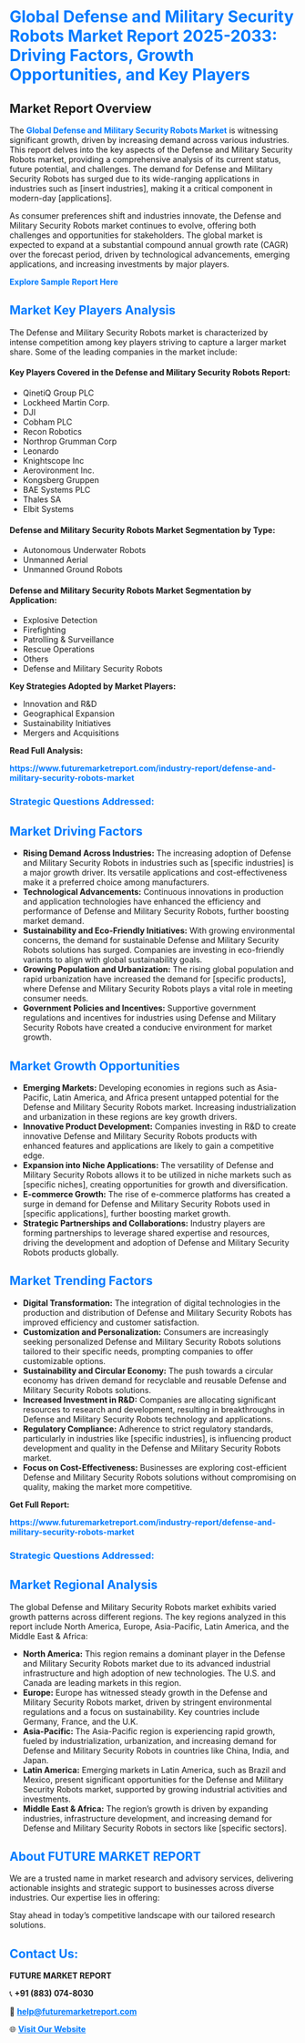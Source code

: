 <h1 style="color: #007BFF;">Global Defense and Military Security Robots Market Report 2025-2033: Driving Factors, Growth Opportunities, and Key Players</h1>

<section id="overview">
<h2>Market Report Overview</h2>
<p>The <a href="https://www.futuremarketreport.com/industry-report/defense-and-military-security-robots-market" style="color: #007BFF; text-decoration: none;"><strong>Global Defense and Military Security Robots Market</strong></a> is witnessing significant growth, driven by increasing demand across various industries. This report delves into the key aspects of the Defense and Military Security Robots market, providing a comprehensive analysis of its current status, future potential, and challenges. The demand for Defense and Military Security Robots has surged due to its wide-ranging applications in industries such as [insert industries], making it a critical component in modern-day [applications].</p>
<p>As consumer preferences shift and industries innovate, the Defense and Military Security Robots market continues to evolve, offering both challenges and opportunities for stakeholders. The global market is expected to expand at a substantial compound annual growth rate (CAGR) over the forecast period, driven by technological advancements, emerging applications, and increasing investments by major players.</p>
</section>

<section id="overview">
<p><a href="https://www.futuremarketreport.com/request-sample/reportId=120258" style="color: #007BFF; text-decoration: none;"><strong>Explore Sample Report Here</strong></a></p>
</section>

<section id="key-players">
<h2 style="color: #007BFF;">Market Key Players Analysis</h2>
<p>The Defense and Military Security Robots market is characterized by intense competition among key players striving to capture a larger market share. Some of the leading companies in the market include:</p>
<h4>Key Players Covered in the Defense and Military Security Robots Report:</h4>
<ul><li>QinetiQ Group PLC</li><li>Lockheed Martin Corp.</li><li>DJI</li><li>Cobham PLC</li><li>Recon Robotics</li><li>Northrop Grumman Corp</li><li>Leonardo</li><li>Knightscope Inc</li><li>Aerovironment Inc.</li><li>Kongsberg Gruppen</li><li>BAE Systems PLC</li><li>Thales SA</li><li>Elbit Systems</li></ul>
<h4>Defense and Military Security Robots Market Segmentation by Type:</h4>
<ul><li>Autonomous Underwater Robots</li><li>Unmanned Aerial</li><li>Unmanned Ground Robots</li></ul>

<h4>Defense and Military Security Robots Market Segmentation by Application:</h4>
<ul><li>Explosive Detection</li><li>Firefighting</li><li>Patrolling &amp; Surveillance</li><li>Rescue Operations</li><li>Others</li><li>Defense and Military Security Robots</li></ul>
<p><strong>Key Strategies Adopted by Market Players:</strong></p>
<ul>
<li>Innovation and R&D</li>
<li>Geographical Expansion</li>
<li>Sustainability Initiatives</li>
<li>Mergers and Acquisitions</li>
</ul>
</section>

<section>
<p><strong>Read Full Analysis: </strong></p><a href="https://www.futuremarketreport.com/industry-report/defense-and-military-security-robots-market" style="color: #007BFF; text-decoration: none;"><strong>https://www.futuremarketreport.com/industry-report/defense-and-military-security-robots-market</strong></a>
<h3 style="color: #007BFF;">Strategic Questions Addressed:</h3>
</section>

<section id="driving-factors">
<h2 style="color: #007BFF;">Market Driving Factors</h2>
<ul>
<li><strong>Rising Demand Across Industries:</strong> The increasing adoption of Defense and Military Security Robots in industries such as [specific industries] is a major growth driver. Its versatile applications and cost-effectiveness make it a preferred choice among manufacturers.</li>
<li><strong>Technological Advancements:</strong> Continuous innovations in production and application technologies have enhanced the efficiency and performance of Defense and Military Security Robots, further boosting market demand.</li>
<li><strong>Sustainability and Eco-Friendly Initiatives:</strong> With growing environmental concerns, the demand for sustainable Defense and Military Security Robots solutions has surged. Companies are investing in eco-friendly variants to align with global sustainability goals.</li>
<li><strong>Growing Population and Urbanization:</strong> The rising global population and rapid urbanization have increased the demand for [specific products], where Defense and Military Security Robots plays a vital role in meeting consumer needs.</li>
<li><strong>Government Policies and Incentives:</strong> Supportive government regulations and incentives for industries using Defense and Military Security Robots have created a conducive environment for market growth.</li>
</ul>
</section>

<section id="growth-opportunities">
<h2 style="color: #007BFF;">Market Growth Opportunities</h2>
<ul>
<li><strong>Emerging Markets:</strong> Developing economies in regions such as Asia-Pacific, Latin America, and Africa present untapped potential for the Defense and Military Security Robots market. Increasing industrialization and urbanization in these regions are key growth drivers.</li>
<li><strong>Innovative Product Development:</strong> Companies investing in R&D to create innovative Defense and Military Security Robots products with enhanced features and applications are likely to gain a competitive edge.</li>
<li><strong>Expansion into Niche Applications:</strong> The versatility of Defense and Military Security Robots allows it to be utilized in niche markets such as [specific niches], creating opportunities for growth and diversification.</li>
<li><strong>E-commerce Growth:</strong> The rise of e-commerce platforms has created a surge in demand for Defense and Military Security Robots used in [specific applications], further boosting market growth.</li>
<li><strong>Strategic Partnerships and Collaborations:</strong> Industry players are forming partnerships to leverage shared expertise and resources, driving the development and adoption of Defense and Military Security Robots products globally.</li>
</ul>
</section>

<section id="trending-factors">
<h2 style="color: #007BFF;">Market Trending Factors</h2>
<ul>
<li><strong>Digital Transformation:</strong> The integration of digital technologies in the production and distribution of Defense and Military Security Robots has improved efficiency and customer satisfaction.</li>
<li><strong>Customization and Personalization:</strong> Consumers are increasingly seeking personalized Defense and Military Security Robots solutions tailored to their specific needs, prompting companies to offer customizable options.</li>
<li><strong>Sustainability and Circular Economy:</strong> The push towards a circular economy has driven demand for recyclable and reusable Defense and Military Security Robots solutions.</li>
<li><strong>Increased Investment in R&D:</strong> Companies are allocating significant resources to research and development, resulting in breakthroughs in Defense and Military Security Robots technology and applications.</li>
<li><strong>Regulatory Compliance:</strong> Adherence to strict regulatory standards, particularly in industries like [specific industries], is influencing product development and quality in the Defense and Military Security Robots market.</li>
<li><strong>Focus on Cost-Effectiveness:</strong> Businesses are exploring cost-efficient Defense and Military Security Robots solutions without compromising on quality, making the market more competitive.</li>
</ul>
</section>

<section>
<p><strong>Get Full Report: </strong></p><a href="https://www.futuremarketreport.com/industry-report/defense-and-military-security-robots-market" style="color: #007BFF; text-decoration: none;"><strong>https://www.futuremarketreport.com/industry-report/defense-and-military-security-robots-market</strong></a>
<h3 style="color: #007BFF;">Strategic Questions Addressed:</h3>
</section>


<section id="regional-analysis">
<h2 style="color: #007BFF;">Market Regional Analysis</h2>
<p>The global Defense and Military Security Robots market exhibits varied growth patterns across different regions. The key regions analyzed in this report include North America, Europe, Asia-Pacific, Latin America, and the Middle East & Africa:</p>
<ul>
<li><strong>North America:</strong> This region remains a dominant player in the Defense and Military Security Robots market due to its advanced industrial infrastructure and high adoption of new technologies. The U.S. and Canada are leading markets in this region.</li>
<li><strong>Europe:</strong> Europe has witnessed steady growth in the Defense and Military Security Robots market, driven by stringent environmental regulations and a focus on sustainability. Key countries include Germany, France, and the U.K.</li>
<li><strong>Asia-Pacific:</strong> The Asia-Pacific region is experiencing rapid growth, fueled by industrialization, urbanization, and increasing demand for Defense and Military Security Robots in countries like China, India, and Japan.</li>
<li><strong>Latin America:</strong> Emerging markets in Latin America, such as Brazil and Mexico, present significant opportunities for the Defense and Military Security Robots market, supported by growing industrial activities and investments.</li>
<li><strong>Middle East & Africa:</strong> The region’s growth is driven by expanding industries, infrastructure development, and increasing demand for Defense and Military Security Robots in sectors like [specific sectors].</li>
</ul>
</section>

<footer>
<h2 style="color: #007BFF;">About FUTURE MARKET REPORT</h2>
<p>We are a trusted name in market research and advisory services, delivering actionable insights and strategic support to businesses across diverse industries. Our expertise lies in offering:</p>

<p>Stay ahead in today’s competitive landscape with our tailored research solutions.</p>

<h2 style="color: #007BFF;">Contact Us:</h2>
<p><strong>FUTURE MARKET REPORT</strong></p>
<p>📞 <strong>+91 (883) 074-8030</strong></p>
<p>📧 <strong><a href="mailto:help@futuremarketreport.com" style="color: #007BFF;">help@futuremarketreport.com</a></strong></p>
<p>🌐 <strong><a href="https://www.futuremarketreport.com/" style="color: #007BFF;">Visit Our Website</a></strong></p>
</footer>